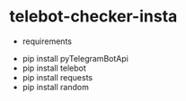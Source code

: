 # telebot-checker-insta
* requirements

- pip install  pyTelegramBotApi
- pip install telebot
- pip install requests
- pip install random
